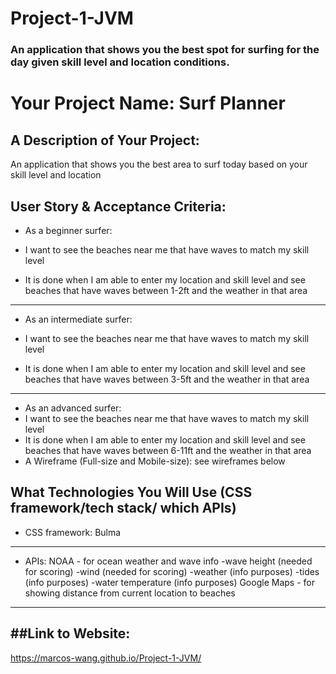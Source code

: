 # Project-1-JVM

### An application that shows you the best spot for surfing for the day given skill level and location conditions.

# Your Project Name: Surf Planner

## A Description of Your Project:
An application that shows you the best area to surf today based on your skill level and location

## User Story & Acceptance Criteria:

* As a beginner surfer:

* I want to see the beaches near me that have waves to match my skill level
* It is done when I am able to enter my location and skill level and see beaches that have waves between 1-2ft and the weather in that area
---
* As an intermediate surfer:

* I want to see the beaches near me that have waves to match my skill level
* It is done when I am able to enter my location and skill level and see beaches that have waves between 3-5ft and the weather in that area
---
* As an advanced surfer:
* I want to see the beaches near me that have waves to match my skill level
* It is done when I am able to enter my location and skill level and see beaches that have waves between 6-11ft and the weather in that area
* A Wireframe (Full-size and Mobile-size): see wireframes below

## What Technologies You Will Use (CSS framework/tech stack/ which APIs)

* CSS framework:
Bulma
---
* APIs:
NOAA - for ocean weather and wave info
	-wave height (needed for scoring)
	-wind (needed for scoring)
	-weather (info purposes)
	-tides (info purposes)
	-water temperature (info purposes)
Google Maps - for showing distance from current location to beaches


---
##Link to Website:
---
https://marcos-wang.github.io/Project-1-JVM/
